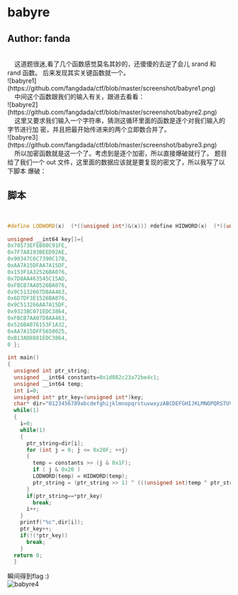 # babyre
## Author: fanda
</br>
&nbsp;&nbsp;&nbsp;&nbsp;这道题很迷,看了几个函数感觉莫名其妙的，还傻傻的去逆了会儿 srand 和 rand 函数。   后来发现其实关键函数就一个。  
</br>
![babyre1](https://github.com/fangdada/ctf/blob/master/screenshot/babyre1.png)    
</br>
&nbsp;&nbsp;&nbsp;&nbsp;中间这个函数跟我们的输入有关，跟进去看看：     
</br>
![babyre2](https://github.com/fangdada/ctf/blob/master/screenshot/babyre2.png)
</br>
&nbsp;&nbsp;&nbsp;&nbsp;这里又要求我们输入一个字符串，猜测这循环里面的函数是逐个对我们输入的字节进行加 密，并且把最开始传进来的两个立即数合并了。   
</br>
![babyre3](https://github.com/fangdada/ctf/blob/master/screenshot/babyre3.png)
</br>
&nbsp;&nbsp;&nbsp;&nbsp;所以加密函数就是这一个了。考虑到是逐个加密，所以直接爆破就行了。 题目给了我们一个 out 文件，这里面的数据应该就是要复现的密文了，所以我写了以下脚本 爆破：    
</br>

脚本
-------
</br>

``` C++
#define LODWORD(x)  (*((unsigned int*)&(x))) #define HIDWORD(x)  (*((unsigned int*)&(x)+1)) 
 
unsigned __int64 key[]={     
0x70573EFEB80C91FE,    
0x7F7A8193BEED92AE,     
0x90347C6C7390C17B,    
0xAA7A15DFAA7A15DF,    
0x153F1A32526BA076,    
0x7D8AA463545C15AD,     
0xFBCB7AA0526BA076,    
0x9C5132667D8AA463,     
0x6D7DF3E1526BA076,     
0x9C513266AA7A15DF,     
0x9323BC071EDC3864,    
0xFBCB7AA07D8AA463,     
0x526BA076153F1A32,    
0xAA7A15DFF5650025,    
0xB13AD8881EDC3864,    
0 }; 
 
int main()    
{     
  unsigned int ptr_string;   
  unsigned __int64 constants=0x1d082c23a72be4c1;  
  unsigned __int64 temp;    
  int i=0;    
  unsigned int* ptr_key=(unsigned int*)key;   
  char* dir="0123456789abcdefghijklmnopqrstuvwxyzABCDEFGHIJKLMNOPQRSTUVWXYZ";    
  while(1)   
  {  
    i=0;   
    while(1)    
    {   
      ptr_string=dir[i];    
      for (int j = 0; j <= 0x20F; ++j)     
      {      
        temp = constants >> (j & 0x1F);      
        if ( j & 0x20 )       
        LODWORD(temp) = HIDWORD(temp);      
        ptr_string = (ptr_string >> 1) ^ (((unsigned int)temp ^ ptr_string ^ (ptr_string >> 16) ^ (0x5C743A2E >> (((ptr_string >> 1) & 1) + 2 * (2 * (((ptr_string >> 20) & 1) + 2 * (2 * (ptr_string >> 31) + ((ptr_string >> 26) & 1))) + ((ptr_string >> 9) & 1))))) << 31);    
      }     
      if(ptr_string==*ptr_key)     
        break;    
      i++; 
    }   
    printf("%c",dir[i]);   
    ptr_key++;   
    if(!(*ptr_key))   
      break;  
    }  
  return 0;   
  }
```   
瞬间得到flag :)
</br>
![babyre4](https://github.com/fangdada/ctf/blob/master/screenshot/babyre4.png)


 
